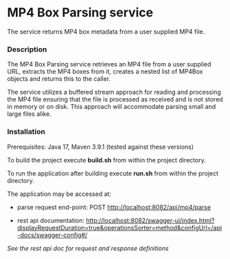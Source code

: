# MP4 Box Parsing service
The service returns MP4 box metadata from a user supplied MP4 file.

### Description
The MP4 Box Parsing service retrieves an MP4 file from a user supplied URL, extracts the MP4 boxes from it, creates a nested list of MP4Box objects and returns this to the caller.

The service utilizes a buffered stream approach for reading and processing the MP4 file ensuring that the file is processed as received and is not stored in memory or on disk.  This approach will accommodate parsing small and large files alike.


### Installation
Prerequisites: Java 17, Maven 3.9.1 (tested against these versions)

To build the project execute <b>build.sh</b> from within the project directory.

To run the application after building execute <b>run.sh</b> from within the project directory.

The application may be accessed at: 
* parse request end-point: POST [http://localhost:8082/api/mp4/parse](http://localhost:8082/api/castlabs/parse)

* rest api documentation: [http://localhost:8082/swagger-ui/index.html?displayRequestDuration=true&operationsSorter=method&configUrl=/api-docs/swagger-config#/](http://localhost:8082/swagger-ui/index.html?displayRequestDuration=true&operationsSorter=method&configUrl=/api-docs/swagger-config#/)
 
<i>See the rest api doc for request and response definitions</i>

